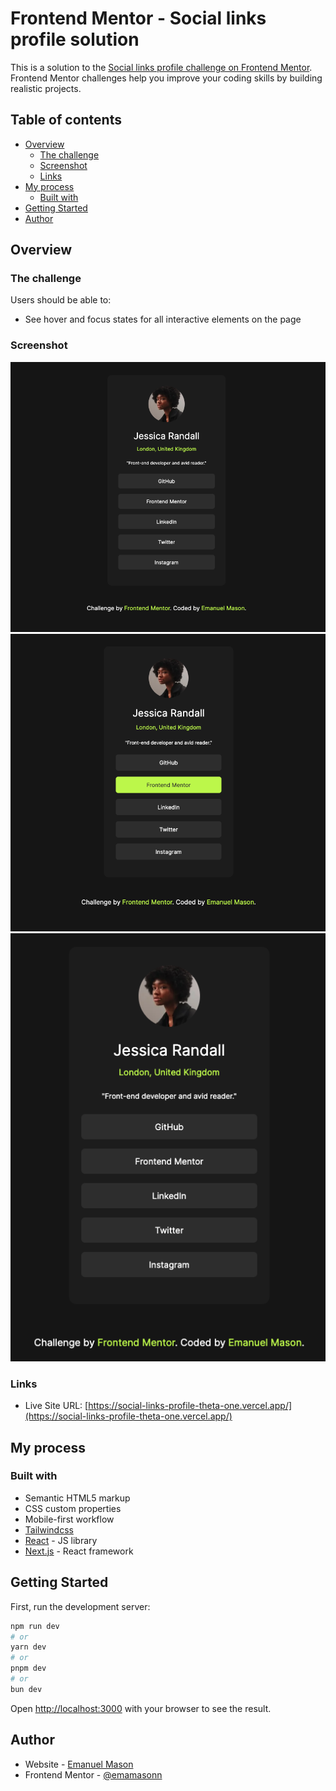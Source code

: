 # Frontend Mentor - Social links profile solution

This is a solution to the [Social links profile challenge on Frontend Mentor](https://www.frontendmentor.io/challenges/social-links-profile-UG32l9m6dQ). Frontend Mentor challenges help you improve your coding skills by building realistic projects. 

## Table of contents

- [Overview](#overview)
  - [The challenge](#the-challenge)
  - [Screenshot](#screenshot)
  - [Links](#links)
- [My process](#my-process)
  - [Built with](#built-with)
- [Getting Started](getting-started)
- [Author](#author)

## Overview

### The challenge

Users should be able to:

- See hover and focus states for all interactive elements on the page

### Screenshot

![Desktop](./screenshots/Screenshot-desktop.png)
![Desktop with hover](./screenshots/Screenshot-desktop-hover.png)
![Mobile](./screenshots/Screenshot-mobile.png)

### Links

- Live Site URL: [https://social-links-profile-theta-one.vercel.app/](https://social-links-profile-theta-one.vercel.app/)

## My process

### Built with

- Semantic HTML5 markup
- CSS custom properties
- Mobile-first workflow
- [Tailwindcss](https://tailwindcss.com/docs/box-shadow-color)
- [React](https://reactjs.org/) - JS library
- [Next.js](https://nextjs.org/) - React framework

## Getting Started

First, run the development server:

```bash
npm run dev
# or
yarn dev
# or
pnpm dev
# or
bun dev
```

Open [http://localhost:3000](http://localhost:3000) with your browser to see the result.

## Author

- Website - [Emanuel Mason](https://www.emamason.com)
- Frontend Mentor - [@emamasonn](https://www.frontendmentor.io/profile/emamasonn)



